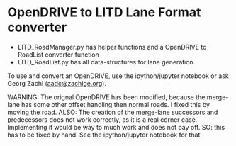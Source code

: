 # OpenDRIVE to LITD Lane Format converter

   * LITD_RoadManager.py has helper functions and a OpenDRIVE to RoadList converter function
   * LITD_RoadList.py has all data-structures for lane generation.

To use and convert an OpenDRIVE, use the ipython/jupyter notebook or ask Georg Zachl (aadc@zachlge.org).

WARNING: The orignal OpenDRIVE has been modified, because the merge-lane has some other offset handling then normal roads. I fixed this by moving the road.
ALSO: The creation of the merge-lane successors and predecessors does not work correctly, as it is a real corner case. Implementing it would be way to much work and does not pay off.
SO: this has to be fixed by hand. See the ipython/jupyter notebook for that.